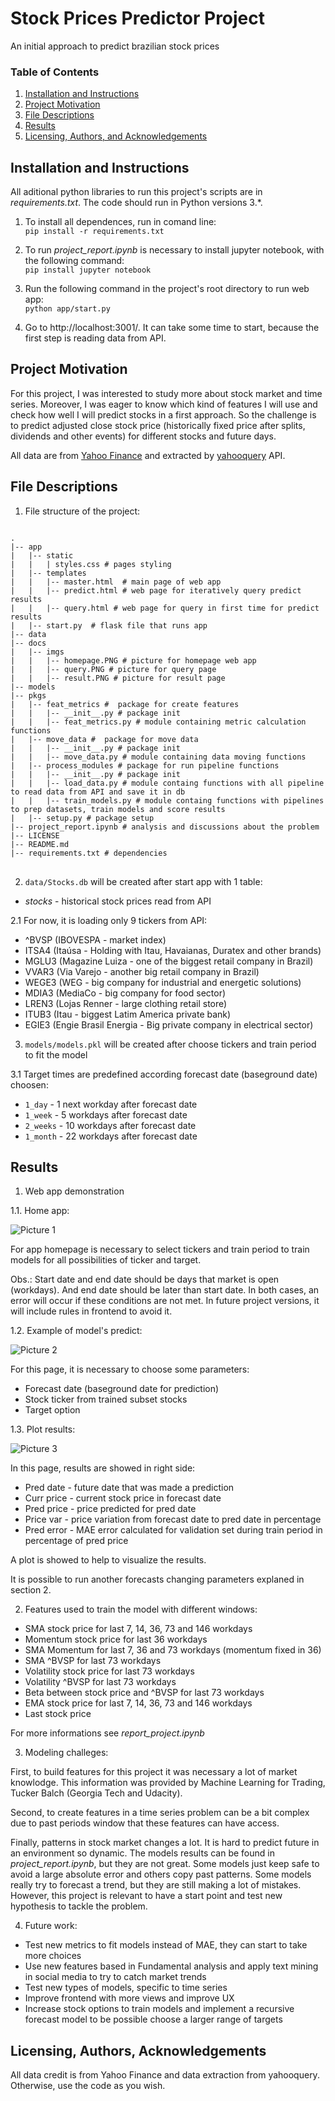 # Stock Prices Predictor Project
An initial approach to predict brazilian stock prices
### Table of Contents

1. [Installation and Instructions](#installation)
2. [Project Motivation](#motivation)
3. [File Descriptions](#files)
4. [Results](#results)
5. [Licensing, Authors, and Acknowledgements](#licensing)

## Installation and Instructions <a name="installation"></a>

All aditional python libraries to run this project's scripts are in *requirements.txt*. The code should run in Python versions 3.*.<p />
1. To install all dependences, run in comand line:<br/>
          `pip install -r requirements.txt`

2. To run *project_report.ipynb* is necessary to install jupyter notebook, with the following command:<br/>
    `pip install jupyter notebook`

3. Run the following command in the project's root directory to run web app:<br/>
    `python app/start.py`

4. Go to http://localhost:3001/. It can take some time to start, because the first step is reading data from API.


## Project Motivation<a name="motivation"></a>

For this project, I was interested to study more about stock market and time series. Moreover, I was eager to know
which kind of features I will use and check how well I will predict stocks in a first approach. So the challenge is to predict adjusted close
stock price (historically fixed price after splits, dividends and other events) for different stocks and future days.

All data are from [Yahoo Finance](https://finance.yahoo.com/) and extracted by [yahooquery](https://pypi.org/project/yahooquery/) API. 

## File Descriptions <a name="files"></a>

1. File structure of the project:

<pre>
<code>
.
|-- app
|   |-- static
|   |   | styles.css # pages styling 
|   |-- templates
|   |   |-- master.html  # main page of web app
|   |   |-- predict.html # web page for iteratively query predict results
|   |   |-- query.html # web page for query in first time for predict results
|   |-- start.py  # flask file that runs app
|-- data
|-- docs
|   |-- imgs
|   |   |-- homepage.PNG # picture for homepage web app
|   |   |-- query.PNG # picture for query page
|   |   |-- result.PNG # picture for result page
|-- models 
|-- pkgs
|   |-- feat_metrics #  package for create features
|   |   |-- __init__.py # package init
|   |   |-- feat_metrics.py # module containing metric calculation functions
|   |-- move_data #  package for move data
|   |   |-- __init__.py # package init
|   |   |-- move_data.py # module containing data moving functions
|   |-- process_modules # package for run pipeline functions
|   |   |-- __init__.py # package init
|   |   |-- load_data.py # module containg functions with all pipeline to read data from API and save it in db
|   |   |-- train_models.py # module containg functions with pipelines to prep datasets, train models and score results
|   |-- setup.py # package setup
|-- project_report.ipynb # analysis and discussions about the problem
|-- LICENSE 
|-- README.md
|-- requirements.txt # dependencies
</code>
</pre>

2. `data/Stocks.db` will be created after start app with 1 table:
- *stocks* - historical stock prices read from API

2.1 For now, it is loading only 9 tickers from API:
- ^BVSP (IBOVESPA - market index)
- ITSA4 (Itaúsa - Holding with Itau, Havaianas, Duratex and other brands)
- MGLU3 (Magazine Luiza - one of the biggest retail company in Brazil)
- VVAR3 (Via Varejo - another big retail company in Brazil)
- WEGE3 (WEG - big company for industrial and energetic solutions)
- MDIA3 (MediaCo - big company for food sector)
- LREN3 (Lojas Renner - large clothing retail store)
- ITUB3 (Itau - biggest Latim America private bank) 
- EGIE3 (Engie Brasil Energia - Big private company in electrical sector)

3. `models/models.pkl` will be created after choose tickers and train period to fit the model

3.1 Target times are predefined according forecast date (baseground date) choosen:
- `1_day` - 1 next workday after forecast date
- `1_week` - 5 workdays after forecast date
- `2_weeks` - 10 workdays after forecast date
- `1_month` - 22 workdays after forecast date

## Results <a name="results"></a>

1. Web app demonstration

1.1. Home app:

![Picture 1](docs/imgs/homepage.PNG)

For app homepage is necessary to select tickers and train period to train models for all possibilities of ticker and target.

Obs.: Start date and end date should be days that market is open (workdays). And end date should be later than start date. In both cases, an error will occur
if these conditions are not met. In future project versions, it will include rules in frontend to avoid it.

1.2. Example of model's predict:

![Picture 2](docs/imgs/query.PNG)

For this page, it is necessary to choose some parameters:
- Forecast date (baseground date for prediction)
- Stock ticker from trained subset stocks
- Target option

1.3. Plot results:

![Picture 3](docs/imgs/result.PNG)

In this page, results are showed in right side:
- Pred date - future date that was made a prediction
- Curr price - current stock price in forecast date
- Pred price - price predicted for pred date
- Price var - price variation from forecast date to pred date in percentage
- Pred error - MAE error calculated for validation set during train period in percentage of pred price

A plot is showed to help to visualize the results.

It is possible to run another forecasts changing parameters explaned in section 2.

2. Features used to train the model with different windows:
- SMA stock price for last 7, 14, 36, 73 and 146 workdays
- Momentum stock price for last 36 workdays
- SMA Momentum for last 7, 36 and 73 workdays (momentum fixed in 36)
- SMA ^BVSP for last 73 workdays
- Volatility stock price for last 73 workdays
- Volatility ^BVSP for last 73 workdays
- Beta between stock price and ^BVSP for last 73 workdays
- EMA stock price for last 7, 14, 36, 73 and 146 workdays
- Last stock price

For more informations see *report_project.ipynb*

3. Modeling challeges:

First, to build features for this project it was necessary a lot of market knowlodge. This information was provided by Machine Learning for Trading, Tucker Balch (Georgia Tech and Udacity). 

Second, to create features in a time series problem can be a bit complex due to past periods window that these features can have access.

Finally, patterns in stock market changes a lot. It is hard to predict future in an environment so dynamic. The models results can be found in *project_report.ipynb*, but they are not great. Some models just keep safe to avoid a large absolute error and others copy past patterns. Some models really try to forecast a trend, but they are still making a lot of mistakes. However, this project is relevant to have a start point and test new hypothesis to tackle the problem.

4. Future work:

- Test new metrics to fit models instead of MAE, they can start to take more choices
- Use new features based in Fundamental analysis and apply text mining in social media to try to catch market trends
- Test new types of models, specific to time series
- Improve frontend with more views and improve UX
- Increase stock options to train models and implement a recursive forecast model to be possible choose a larger range of targets


## Licensing, Authors, Acknowledgements <a name="licensing"></a>

All data credit is from Yahoo Finance and data extraction from yahooquery. Otherwise, use the code as you wish. 

